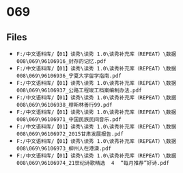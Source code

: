 # 069

## Files

- `F:/中文语料库/【01】读秀\读秀 1.0\读秀补充库（REPEAT）\数据008\069\96106916_封存的记忆.pdf`
- `F:/中文语料库/【01】读秀\读秀 1.0\读秀补充库（REPEAT）\数据008\069\96106936_宁夏大学留学指南.pdf`
- `F:/中文语料库/【01】读秀\读秀 1.0\读秀补充库（REPEAT）\数据008\069\96106937_公路工程竣工档案编制办法.pdf`
- `F:/中文语料库/【01】读秀\读秀 1.0\读秀补充库（REPEAT）\数据008\069\96106938_穆斯林善行99.pdf`
- `F:/中文语料库/【01】读秀\读秀 1.0\读秀补充库（REPEAT）\数据008\069\96106971_中国民族民间音乐.pdf`
- `F:/中文语料库/【01】读秀\读秀 1.0\读秀补充库（REPEAT）\数据008\069\96106972_2015甘肃发展报告.pdf`
- `F:/中文语料库/【01】读秀\读秀 1.0\读秀补充库（REPEAT）\数据008\069\96106973_柳州人在港澳.pdf`
- `F:/中文语料库/【01】读秀\读秀 1.0\读秀补充库（REPEAT）\数据008\069\96106974_21世纪诗歌精选  4  “每月推荐”好诗.pdf`

